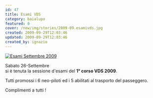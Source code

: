 ```yaml
---
id: 47
title: Esami VDS
category: baialupo
featured: 0
cover: /new/img/stories/2009-09.esamivds.jpg
created: 2009-09-29T12:03:46
updated: 2009-09-29T12:03:46
created_by: ignazio
---
```


<a href="/new/img/stories/2009-09.esamivds.jpg" target="_blank" title="Esami Settembre 2009">
    <img alt="Esami Settembre 2009" src="/new/img/2009-09.esamivds.jpg" class="mb-4 w-full"/>
</a>

Sabato 26-Settembre<br>
si è tenuta la sessione d'esami del <strong>1° corso VDS 2009</strong>.

Tutti promossi i 6 neo-piloti ed i 5 abilitati al trasporto del passeggero.

Complimenti a tutti !
